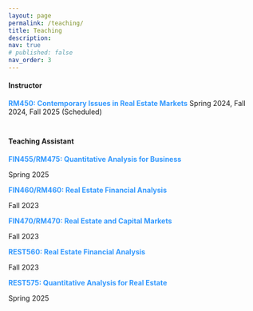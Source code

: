 ```yaml
---
layout: page
permalink: /teaching/
title: Teaching
description:
nav: true
# published: false
nav_order: 3
---
```


#### **Instructor**

<p style="margin-top: 1em;"></p>

**<span style="color: rgb(51, 153, 255)">RM450: Contemporary Issues in Real Estate Markets</span>**
Spring 2024, Fall 2024, Fall 2025 (Scheduled)

<p style="margin-top: 3em;"></p>

#### **Teaching Assistant**

<p style="margin-top: 1em;"></p>

**<span style="color: rgb(51, 153, 255)">FIN455/RM475: Quantitative Analysis for Business</span>** 

<p style="margin-top: 0.1em;"></p>

Spring 2025

<p style="margin-top: 1em;"></p>

**<span style="color: rgb(51, 153, 255)">FIN460/RM460: Real Estate Financial Analysis</span>**
<p style="margin-top: 0.1em;"></p>
Fall 2023

<p style="margin-top: 1em;"></p>

**<span style="color: rgb(51, 153, 255)">FIN470/RM470: Real Estate and Capital Markets</span>**
<p style="margin-top: 0.1em;"></p>
Fall 2023

<p style="margin-top: 1em;"></p>

**<span style="color: rgb(51, 153, 255)">REST560: Real Estate Financial Analysis</span>**
<p style="margin-top: 0.1em;"></p>
Fall 2023

<p style="margin-top: 1em;"></p>

**<span style="color: rgb(51, 153, 255)">REST575: Quantitative Analysis for Real Estate</span>**
<p style="margin-top: 0.1em;"></p>
Spring 2025